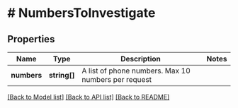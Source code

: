 # # NumbersToInvestigate

## Properties

Name | Type | Description | Notes
------------ | ------------- | ------------- | -------------
**numbers** | **string[]** | A list of phone numbers. Max 10 numbers per request | 

[[Back to Model list]](../../README.md#documentation-for-models) [[Back to API list]](../../README.md#documentation-for-api-endpoints) [[Back to README]](../../README.md)


